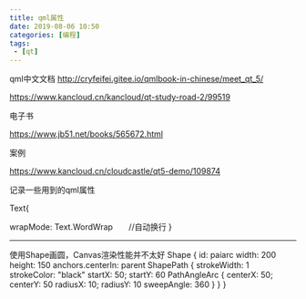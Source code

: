 ```yaml
---
title: qml属性
date: 2019-08-06 10:50
categories: [编程]
tags:
 - [qt]
---
```

qml中文文档
http://cryfeifei.gitee.io/qmlbook-in-chinese/meet_qt_5/

https://www.kancloud.cn/kancloud/qt-study-road-2/99519 

电子书

https://www.jb51.net/books/565672.html

<!-- more -->

案例

https://www.kancloud.cn/cloudcastle/qt5-demo/109874

记录一些用到的qml属性

Text{

wrapMode: Text.WordWrap　　//自动换行
}

----------

使用Shape画圆，Canvas渲染性能并不太好
Shape {
    id: paiarc
    width: 200
    height: 150
    anchors.centerIn: parent
    ShapePath {
        strokeWidth: 1
        strokeColor: "black"
        startX: 50; startY: 60
        PathAngleArc {
            centerX: 50; centerY: 50
            radiusX: 10; radiusY: 10
            sweepAngle: 360
        }
    }
}